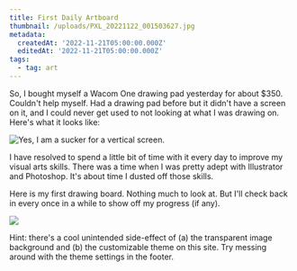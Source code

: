```yaml
---
title: First Daily Artboard
thumbnail: /uploads/PXL_20221122_001503627.jpg
metadata:
  createdAt: '2022-11-21T05:00:00.000Z'
  editedAt: '2022-11-21T05:00:00.000Z'
tags:
  - tag: art
---
```


So, I bought myself a Wacom One drawing pad yesterday for about $350. Couldn't help myself. Had a drawing pad before but it didn't have a screen on it, and I could never get used to not looking at what I was drawing on. Here's what it looks like:

![](/uploads/PXL_20221122_001503627.jpg "Yes, I am a sucker for a vertical screen.")

I have resolved to spend a little bit of time with it every day to improve my visual arts skills. There was a time when I was pretty adept with Illustrator and Photoshop. It's about time I dusted off those skills.

Here is my first drawing board. Nothing much to look at. But I'll check back in every once in a while to show off my progress (if any).

![](/uploads/2022_11_21-Daily.png)

Hint: there's a cool unintended side-effect of (a) the transparent image background and (b) the customizable theme on this site. Try messing around with the theme settings in the footer.
